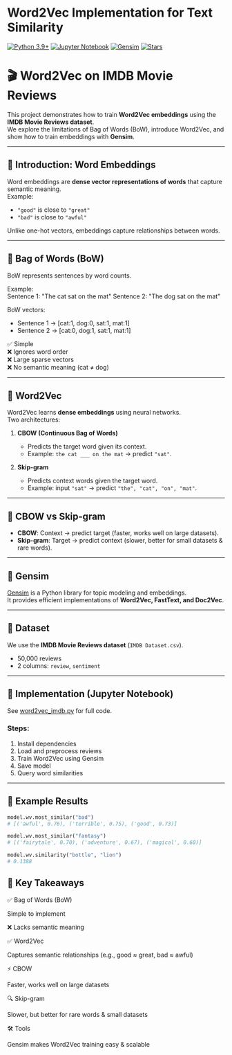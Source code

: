 # Word2Vec Implementation for Text Similarity
[![Python 3.9+](https://img.shields.io/badge/python-3.9+-blue.svg)](https://www.python.org/)
[![Jupyter Notebook](https://img.shields.io/badge/Jupyter-Notebook-orange.svg)](https://jupyter.org/)
[![Gensim](https://img.shields.io/badge/Gensim-Word2Vec-green.svg)](https://radimrehurek.com/gensim/)
[![Stars](https://img.shields.io/github/stars/Ameer0501/gensim-word2vec.svg?style=social)](https://github.com/Ameer0501/gensim-word2vec)
# 🎬 Word2Vec on IMDB Movie Reviews

This project demonstrates how to train **Word2Vec embeddings** using the **IMDB Movie Reviews dataset**.  
We explore the limitations of Bag of Words (BoW), introduce Word2Vec, and show how to train embeddings with **Gensim**.

---

## 🔹 Introduction: Word Embeddings
Word embeddings are **dense vector representations of words** that capture semantic meaning.  
Example:  
- `"good"` is close to `"great"`  
- `"bad"` is close to `"awful"`  

Unlike one-hot vectors, embeddings capture relationships between words.

---

## 🔹 Bag of Words (BoW)
BoW represents sentences by word counts.

Example:  
Sentence 1: "The cat sat on the mat"
Sentence 2: "The dog sat on the mat"

BoW vectors:  
- Sentence 1 → [cat:1, dog:0, sat:1, mat:1]  
- Sentence 2 → [cat:0, dog:1, sat:1, mat:1]  

✅ Simple  
❌ Ignores word order  
❌ Large sparse vectors  
❌ No semantic meaning (cat ≠ dog)  

---

## 🔹 Word2Vec
Word2Vec learns **dense embeddings** using neural networks.  
Two architectures:

1. **CBOW (Continuous Bag of Words)**  
   - Predicts the target word given its context.  
   - Example: `the cat ___ on the mat` → predict `"sat"`.  

2. **Skip-gram**  
   - Predicts context words given the target word.  
   - Example: input `"sat"` → predict `"the", "cat", "on", "mat"`.  

---

## 🔹 CBOW vs Skip-gram
- **CBOW**: Context → predict target (faster, works well on large datasets).  
- **Skip-gram**: Target → predict context (slower, better for small datasets & rare words).  

---

## 🔹 Gensim
[Gensim](https://radimrehurek.com/gensim/) is a Python library for topic modeling and embeddings.  
It provides efficient implementations of **Word2Vec, FastText, and Doc2Vec**.

---

## 🔹 Dataset
We use the **IMDB Movie Reviews dataset** (`IMDB Dataset.csv`).  
- 50,000 reviews  
- 2 columns: `review`, `sentiment`

---

## 🔹 Implementation (Jupyter Notebook)
See [word2vec_imdb.py](word2vec_imdb.py) for full code.  

### Steps:
1. Install dependencies  
2. Load and preprocess reviews  
3. Train Word2Vec using Gensim  
4. Save model  
5. Query word similarities  

---

## 🔹 Example Results

```python
model.wv.most_similar("bad")
# [('awful', 0.76), ('terrible', 0.75), ('good', 0.73)]

model.wv.most_similar("fantasy")
# [('fairytale', 0.70), ('adventure', 0.67), ('magical', 0.60)]

model.wv.similarity("bottle", "lion")
# 0.1388
```
## 🔹 Key Takeaways

✅ Bag of Words (BoW)

Simple to implement

❌ Lacks semantic meaning

✅ Word2Vec

Captures semantic relationships (e.g., good ≈ great, bad ≈ awful)

⚡ CBOW

Faster, works well on large datasets

🔍 Skip-gram

Slower, but better for rare words & small datasets

🛠 Tools

Gensim
 makes Word2Vec training easy & scalable
